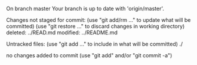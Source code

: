 On branch master
Your branch is up to date with 'origin/master'.

Changes not staged for commit:
  (use "git add/rm <file>..." to update what will be committed)
  (use "git restore <file>..." to discard changes in working directory)
	deleted:    ../READ.md
	modified:   ../README.md

Untracked files:
  (use "git add <file>..." to include in what will be committed)
	./

no changes added to commit (use "git add" and/or "git commit -a")
